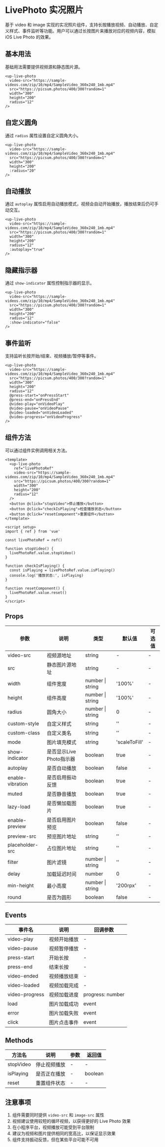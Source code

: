 # LivePhoto 实况照片

基于 video 和 image 实现的实况照片组件，支持长按播放视频、自动播放、自定义样式、事件监听等功能。用户可以通过长按图片来播放对应的视频内容，模拟 iOS Live Photo 的效果。

## 基本用法

基础用法需要提供视频源和静态图片源。

```vue
<up-live-photo
  video-src="https://sample-videos.com/zip/10/mp4/SampleVideo_360x240_1mb.mp4"
  src="https://picsum.photos/400/300?random=1"
  width="300"
  height="200"
  radius="12"
/>
```

## 自定义圆角

通过 `radius` 属性设置自定义圆角大小。

```vue
<up-live-photo
  video-src="https://sample-videos.com/zip/10/mp4/SampleVideo_360x240_1mb.mp4"
  src="https://picsum.photos/400/300?random=1"
  width="300"
  height="200"
  :radius="20"
/>
```

## 自动播放

通过 `autoplay` 属性启用自动播放模式，视频会自动开始播放，播放结束后仍可手动交互。

```vue
<up-live-photo
  video-src="https://sample-videos.com/zip/10/mp4/SampleVideo_360x240_1mb.mp4"
  src="https://picsum.photos/400/300?random=1"
  width="300"
  height="200"
  radius="12"
  :autoplay="true"
/>
```

## 隐藏指示器

通过 `show-indicator` 属性控制指示器的显示。

```vue
<up-live-photo
  video-src="https://sample-videos.com/zip/10/mp4/SampleVideo_360x240_1mb.mp4"
  src="https://picsum.photos/400/300?random=1"
  width="300"
  height="200"
  radius="12"
  :show-indicator="false"
/>
```

## 事件监听

支持监听长按开始/结束、视频播放/暂停等事件。

```vue
<up-live-photo
  video-src="https://sample-videos.com/zip/10/mp4/SampleVideo_360x240_1mb.mp4"
  src="https://picsum.photos/400/300?random=1"
  width="300"
  height="200"
  radius="12"
  @press-start="onPressStart"
  @press-end="onPressEnd"
  @video-play="onVideoPlay"
  @video-pause="onVideoPause"
  @video-loaded="onVideoLoaded"
  @video-progress="onVideoProgress"
/>
```

## 组件方法

可以通过组件实例调用相关方法。

```vue
<template>
  <up-live-photo
    ref="livePhotoRef"
    video-src="https://sample-videos.com/zip/10/mp4/SampleVideo_360x240_1mb.mp4"
    src="https://picsum.photos/400/300?random=1"
    width="300"
    height="200"
    radius="12"
  />
  <button @click="stopVideo">停止播放</button>
  <button @click="checkIsPlaying">检查播放状态</button>
  <button @click="resetComponent">重置组件</button>
</template>

<script setup>
import { ref } from 'vue'

const livePhotoRef = ref()

function stopVideo() {
  livePhotoRef.value.stopVideo()
}

function checkIsPlaying() {
  const isPlaying = livePhotoRef.value.isPlaying()
  console.log('播放状态:', isPlaying)
}

function resetComponent() {
  livePhotoRef.value.reset()
}
</script>
```

## Props

| 参数              | 说明                     | 类型               | 默认值           | 可选值 |
|-------------------|--------------------------|-------------------|------------------|--------|
| video-src         | 视频源地址               | string            | -                | -      |
| src               | 静态图片源地址           | string            | -                | -      |
| width             | 组件宽度                 | number \| string  | '100%'           | -      |
| height            | 组件高度                 | number \| string  | '100%'           | -      |
| radius            | 圆角大小                 | number \| string  | 0                | -      |
| custom-style      | 自定义样式               | string            | ''               | -      |
| custom-class      | 自定义类名               | string            | ''               | -      |
| mode              | 图片填充模式             | string            | 'scaleToFill'    | -      |
| show-indicator    | 是否显示Live Photo指示器 | boolean           | true             | -      |
| autoplay          | 是否自动播放             | boolean           | false            | -      |
| enable-vibration  | 是否启用振动反馈         | boolean           | true             | -      |
| muted             | 是否静音播放             | boolean           | true             | -      |
| lazy-load         | 是否懒加载图片           | boolean           | true             | -      |
| enable-preview    | 是否启用图片预览         | boolean           | false            | -      |
| preview-src       | 预览图片地址             | string            | ''               | -      |
| placeholder-src   | 占位图片地址             | string            | ''               | -      |
| filter            | 图片滤镜                 | number \| string  | ''               | -      |
| delay             | 加载延迟时间             | number            | 0                | -      |
| min-height        | 最小高度                 | number \| string  | '200rpx'         | -      |
| round             | 是否为圆形               | boolean           | false            | -      |

## Events

| 事件名          | 说明           | 回调参数           |
|----------------|----------------|-------------------|
| video-play     | 视频开始播放   | -                 |
| video-pause    | 视频暂停播放   | -                 |
| press-start    | 开始长按       | -                 |
| press-end      | 结束长按       | -                 |
| video-ended    | 视频播放结束   | -                 |
| video-loaded   | 视频加载完成   | -                 |
| video-progress | 视频加载进度   | progress: number  |
| load           | 图片加载成功   | event             |
| error          | 图片加载失败   | event             |
| click          | 图片点击事件   | event             |

## Methods

| 方法名      | 说明           | 参数 | 返回值  |
|------------|----------------|------|---------|
| stopVideo  | 停止视频播放   | -    | -       |
| isPlaying  | 是否正在播放   | -    | boolean |
| reset      | 重置组件状态   | -    | -       |

## 注意事项

1. 组件需要同时提供 `video-src` 和 `image-src` 属性
2. 视频建议使用较短的循环视频，以获得更好的 Live Photo 效果
3. 在小程序平台，视频播放可能受到平台限制
4. 建议为视频和图片提供相同的宽高比，以保证显示效果
5. 组件支持振动反馈，但在某些平台可能不可用

